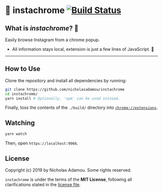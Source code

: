 # 📸 instachrome [![Build Status](https://travis-ci.org/nicholasadamou/instachrome.svg?branch=master)](https://travis-ci.org/nicholasadamou/instachrome)

## What is _instachrome_? 🤔

Easily browse Instagram from a chrome popup.

- All information stays local, extension is just a few lines of JavaScript. 🎉

---

## How to Use

Clone the repository and install all dependencies by running:

```bash
git clone https://github.com/nicholasadamou/instachrome
cd instachrome/
yarn install # Optionally, 'npm' can be used instead.
```

Finally, toss the contents of the `./build/` directory into [`chrome://extensions`](chrome://extensions).

## Watching

```bash
yarn watch
```

Then, open `https://localhost:9966`.

## License

Copyright (c) 2019 by Nicholas Adamou. Some rights reserved.

`instachrome` is under the terms of the **MIT License**, following all clarifications stated in the [license file](license.md).
